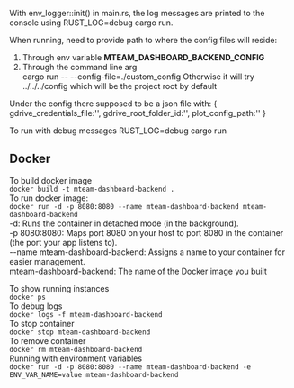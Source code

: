 With env_logger::init() in main.rs, the log messages are printed to the console using RUST_LOG=debug cargo run.

When running, need to provide path to where the config files will reside:
1. Through env variable 
**MTEAM_DASHBOARD_BACKEND_CONFIG**
2. Through the command line arg  
   cargo run -- --config-file=./custom_config
Otherwise it will try ../../../config which will be the project root by default

Under the config there supposed to be a json file with:
{
    gdrive_credentials_file:'',
    gdrive_root_folder_id:'',
    plot_config_path:''
}

To run with debug messages
RUST_LOG=debug cargo run

## Docker

To build docker image  
```docker build -t mteam-dashboard-backend .```  
To run docker image:  
```docker run -d -p 8080:8080 --name mteam-dashboard-backend mteam-dashboard-backend```  
-d: Runs the container in detached mode (in the background).  
-p 8080:8080: Maps port 8080 on your host to port 8080 in the container (the port your app listens to).  
--name mteam-dashboard-backend: Assigns a name to your container for easier management.  
mteam-dashboard-backend: The name of the Docker image you built  

To show running instances  
```docker ps```  
To debug logs  
```docker logs -f mteam-dashboard-backend```  
To stop container  
```docker stop mteam-dashboard-backend```  
To remove container  
```docker rm mteam-dashboard-backend```  
Running with environment variables  
```docker run -d -p 8080:8080 --name mteam-dashboard-backend -e ENV_VAR_NAME=value mteam-dashboard-backend```  
